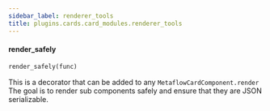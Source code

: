 ```yaml
---
sidebar_label: renderer_tools
title: plugins.cards.card_modules.renderer_tools
---
```


#### render\_safely

```python
render_safely(func)
```

This is a decorator that can be added to any `MetaflowCardComponent.render`
The goal is to render sub components safely and ensure that they are JSON serializable.

